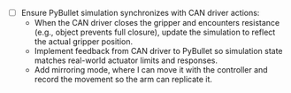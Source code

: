 - [ ] Ensure PyBullet simulation synchronizes with CAN driver actions:
    - When the CAN driver closes the gripper and encounters resistance (e.g., object prevents full closure), update the simulation to reflect the actual gripper position.
    - Implement feedback from CAN driver to PyBullet so simulation state matches real-world actuator limits and responses.
    - Add mirroring mode, where I can move it with the controller and record the movement so the arm can replicate it.